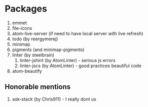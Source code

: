 # Packages

1. emmet
2. file-icons
3. atom-live-server (if need to have local server with live refresh)
4. todo (by reergymerej)
5. minimap
6. pigments (and minimap-pigments)
7. linter (by steelbrain)
    1. linter-jshint (by AtomLinter) - serious js errors
    2. linter-jscs (by AtomLinter) - good practices beautiful code
8. atom-beautify



## Honorable mentions
1. ask-stack (by Chris911) - I really dont us

